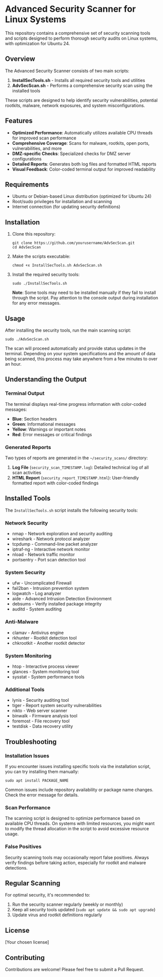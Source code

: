 # Advanced Security Scanner for Linux Systems

This repository contains a comprehensive set of security scanning tools and scripts designed to perform thorough security audits on Linux systems, with optimization for Ubuntu 24.

## Overview

The Advanced Security Scanner consists of two main scripts:

1. **InstallSecTools.sh** - Installs all required security tools and utilities
2. **AdvSecScan.sh** - Performs a comprehensive security scan using the installed tools

These scripts are designed to help identify security vulnerabilities, potential rootkits, malware, network exposures, and system misconfigurations.

## Features

- **Optimized Performance**: Automatically utilizes available CPU threads for improved scan performance
- **Comprehensive Coverage**: Scans for malware, rootkits, open ports, vulnerabilities, and more
- **DMZ-specific Checks**: Specialized checks for DMZ server configurations
- **Detailed Reports**: Generates both log files and formatted HTML reports
- **Visual Feedback**: Color-coded terminal output for improved readability

## Requirements

- Ubuntu or Debian-based Linux distribution (optimized for Ubuntu 24)
- Root/sudo privileges for installation and scanning
- Internet connection (for updating security definitions)

## Installation

1. Clone this repository:
   ```
   git clone https://github.com/yourusername/AdvSecScan.git
   cd AdvSecScan
   ```

2. Make the scripts executable:
   ```
   chmod +x InstallSecTools.sh AdvSecScan.sh
   ```

3. Install the required security tools:
   ```
   sudo ./InstallSecTools.sh
   ```

   **Note**: Some tools may need to be installed manually if they fail to install through the script. Pay attention to the console output during installation for any error messages.

## Usage

After installing the security tools, run the main scanning script:

```
sudo ./AdvSecScan.sh
```

The scan will proceed automatically and provide status updates in the terminal. Depending on your system specifications and the amount of data being scanned, this process may take anywhere from a few minutes to over an hour.

## Understanding the Output

### Terminal Output

The terminal displays real-time progress information with color-coded messages:
- **Blue**: Section headers
- **Green**: Informational messages
- **Yellow**: Warnings or important notes
- **Red**: Error messages or critical findings

### Generated Reports

Two types of reports are generated in the `~/security_scans/` directory:

1. **Log File** (`security_scan_TIMESTAMP.log`): Detailed technical log of all scan activities
2. **HTML Report** (`security_report_TIMESTAMP.html`): User-friendly formatted report with color-coded findings

## Installed Tools

The `InstallSecTools.sh` script installs the following security tools:

### Network Security
- nmap - Network exploration and security auditing
- wireshark - Network protocol analyzer
- tcpdump - Command-line packet analyzer
- iptraf-ng - Interactive network monitor
- nload - Network traffic monitor
- portsentry - Port scan detection tool

### System Security
- ufw - Uncomplicated Firewall
- fail2ban - Intrusion prevention system
- logwatch - Log analyzer
- aide - Advanced Intrusion Detection Environment
- debsums - Verify installed package integrity
- auditd - System auditing

### Anti-Malware
- clamav - Antivirus engine
- rkhunter - Rootkit detection tool
- chkrootkit - Another rootkit detector

### System Monitoring
- htop - Interactive process viewer
- glances - System monitoring tool
- sysstat - System performance tools

### Additional Tools
- lynis - Security auditing tool
- tiger - Report system security vulnerabilities
- nikto - Web server scanner
- binwalk - Firmware analysis tool
- foremost - File recovery tool
- testdisk - Data recovery utility

## Troubleshooting

### Installation Issues

If you encounter issues installing specific tools via the installation script, you can try installing them manually:

```
sudo apt install PACKAGE_NAME
```

Common issues include repository availability or package name changes. Check the error message for details.

### Scan Performance

The scanning script is designed to optimize performance based on available CPU threads. On systems with limited resources, you might want to modify the thread allocation in the script to avoid excessive resource usage.

### False Positives

Security scanning tools may occasionally report false positives. Always verify findings before taking action, especially for rootkit and malware detections.

## Regular Scanning

For optimal security, it's recommended to:

1. Run the security scanner regularly (weekly or monthly)
2. Keep all security tools updated (`sudo apt update && sudo apt upgrade`)
3. Update virus and rootkit definitions regularly

## License

[Your chosen license]

## Contributing

Contributions are welcome! Please feel free to submit a Pull Request.
